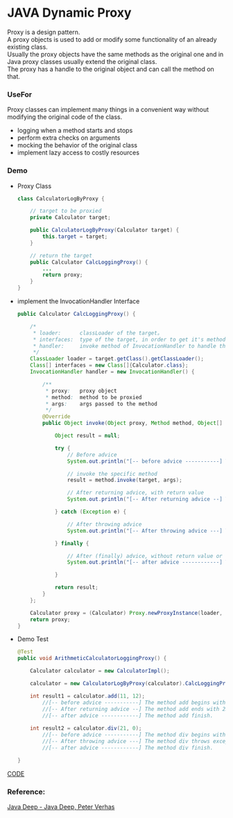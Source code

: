 # JAVA Dynamic Proxy

Proxy is a design pattern. <br>
A proxy objects is used to add or modify some functionality of an already existing class. <br>
Usually the proxy objects have the same methods as the original one and in Java proxy classes usually extend the original class. <br>
The proxy has a handle to the original object and can call the method on that.


### UseFor

Proxy classes can implement many things in a convenient way without modifying the original code of the class. 

* logging when a method starts and stops
* perform extra checks on arguments
* mocking the behavior of the original class
* implement lazy access to costly resources


### Demo

* Proxy Class

    ```java
    class CalculatorLogByProxy {
    
        // target to be proxied
        private Calculator target;
    
        public CalculatorLogByProxy(Calculator target) {
            this.target = target;
        }
    
        // return the target
        public Calculator CalcLoggingProxy() {
            ...
            return proxy;
        }
    }
    ```

* implement the InvocationHandler Interface

    ```java
    public Calculator CalcLoggingProxy() {
    
        /*
         * loader:      classLoader of the target。
         * interfaces:  type of the target, in order to get it's methods
         * handler:     invoke method of InvocationHandler to handle the specific methods of target
         */
        ClassLoader loader = target.getClass().getClassLoader();
        Class[] interfaces = new Class[]{Calculator.class};
        InvocationHandler handler = new InvocationHandler() {
    
            /**
             * proxy:   proxy object
             * method:  method to be proxied
             * args:    args passed to the method
             */
            @Override
            public Object invoke(Object proxy, Method method, Object[] args) throws Throwable {
    
                Object result = null;
    
                try {
                    // Before advice
                    System.out.println("[-- before advice -----------] The method " + method.getName() + " begins with " + Arrays.asList(args));
    
                    // invoke the specific method
                    result = method.invoke(target, args);
    
                    // After returning advice, with return value
                    System.out.println("[-- After returning advice --] The method " + method.getName() + " ends with " + result);
    
                } catch (Exception e) {
    
                    // After throwing advice
                    System.out.println("[-- After throwing advice ---] The method " + method.getName() + " throws exception");
    
                } finally {
    
                    // After (finally) advice, without return value or exception
                    System.out.println("[-- after advice ------------] The method " + method.getName() + " finish.");
    
                }
    
                return result;
            }
        };
    
        Calculator proxy = (Calculator) Proxy.newProxyInstance(loader, interfaces, handler);
        return proxy;
    }
    ```

* Demo Test

    ```java
    @Test
    public void ArithmeticCalculatorLoggingProxy() {
    
        Calculator calculator = new CalculatorImpl();
    
        calculator = new CalculatorLogByProxy(calculator).CalcLoggingProxy();
    
        int result1 = calculator.add(11, 12);
            //[-- before advice -----------] The method add begins with [11, 12]
            //[-- After returning advice --] The method add ends with 23
            //[-- after advice ------------] The method add finish.
        
        int result2 = calculator.div(21, 0);
            //[-- before advice -----------] The method div begins with [21, 0]
            //[-- After throwing advice ---] The method div throws exception
            //[-- after advice ------------] The method div finish.
    
    }
    ```

[CODE](https://github.com/guyc1812/Tony/blob/master/src/main/java/com/avengers/tony/JavaBasic/aspect/code)


### Reference:

[Java Deep - Java Deep, Peter Verhas](https://javax0.wordpress.com/2016/01/20/java-dynamic-proxy/)


